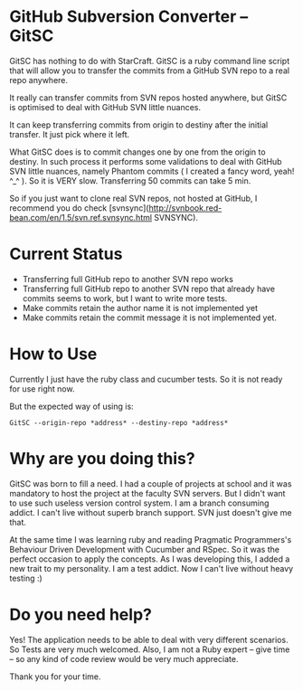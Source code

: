 GitHub Subversion Converter – GitSC
====================================   

GitSC has nothing to do with StarCraft. GitSC is a ruby command line script that will allow you to transfer the commits from a  GitHub SVN repo to a real repo anywhere.

It really can transfer commits from SVN repos hosted anywhere, but GitSC is optimised to deal with GitHub SVN little nuances. 

It can keep transferring commits from origin to destiny after the initial transfer. It just pick where it left.

What GitSC does is to commit changes one by one from the origin to destiny. In such process it performs some validations to deal with GitHub SVN little nuances, namely Phantom commits ( I created a fancy word, yeah! ^_^ ). So it is VERY slow. Transferring 50 commits can take 5 min. 

So if you just want to clone real SVN repos, not hosted at GitHub, I recommend you do check [svnsync](http://svnbook.red-bean.com/en/1.5/svn.ref.svnsync.html SVNSYNC). 
 
Current Status
====================================

* Transferring full GitHub repo to another SVN repo works
* Transferring full GitHub repo to another SVN repo that already have commits seems to work, but I want to write more tests.
* Make commits retain the author name it is not implemented yet
* Make commits retain the commit message it is not implemented yet.


How to Use
====================================
Currently I just have the ruby class and cucumber tests. So it is not ready for use right now.

But the expected way of using is:

	GitSC --origin-repo *address* --destiny-repo *address*

                                              

Why are you doing this?
====================================
GitSC was born to fill a need. I had a couple of projects at school and it was mandatory to host the project at the faculty SVN servers. But I didn't want to use such useless version control system. I am a branch consuming addict. I can't live without superb branch support. SVN just doesn't give me that. 

At the same time I was learning ruby and reading Pragmatic Programmers's Behaviour Driven Development with Cucumber and RSpec. So it was the perfect occasion to apply the concepts. As I was developing this, I added a new trait to my personality. I am a test addict. Now I can't live without heavy testing :)
                                                               
Do you need help?
===================================

Yes! The application needs to be able to deal with very different scenarios. So Tests are very much welcomed. Also, I am not a Ruby expert – give time – so any kind of code review would be very much appreciate.

Thank you for your time.
  




 